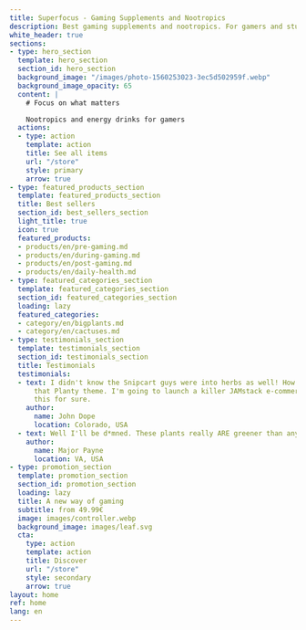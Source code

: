 ```yaml
---
title: Superfocus - Gaming Supplements and Nootropics
description: Best gaming supplements and nootropics. For gamers and students. Mind enhancement.
white_header: true
sections:
- type: hero_section
  template: hero_section
  section_id: hero_section
  background_image: "/images/photo-1560253023-3ec5d502959f.webp"
  background_image_opacity: 65
  content: |
    # Focus on what matters

    Nootropics and energy drinks for gamers
  actions:
  - type: action
    template: action
    title: See all items
    url: "/store"
    style: primary
    arrow: true
- type: featured_products_section
  template: featured_products_section
  title: Best sellers
  section_id: best_sellers_section
  light_title: true
  icon: true
  featured_products:
  - products/en/pre-gaming.md
  - products/en/during-gaming.md
  - products/en/post-gaming.md
  - products/en/daily-health.md
- type: featured_categories_section
  template: featured_categories_section
  section_id: featured_categories_section
  loading: lazy
  featured_categories:
  - category/en/bigplants.md
  - category/en/cactuses.md
- type: testimonials_section
  template: testimonials_section
  section_id: testimonials_section
  title: Testimonials
  testimonials:
  - text: I didn't know the Snipcart guys were into herbs as well! How beautiful is
      that Planty theme. I'm going to launch a killer JAMstack e-commerce store using
      this for sure.
    author:
      name: John Dope
      location: Colorado, USA
  - text: Well I'll be d*mned. These plants really ARE greener than any of my recruits.
    author:
      name: Major Payne
      location: VA, USA
- type: promotion_section
  template: promotion_section
  section_id: promotion_section
  loading: lazy
  title: A new way of gaming
  subtitle: from 49.99€
  image: images/controller.webp
  background_image: images/leaf.svg
  cta:
    type: action
    template: action
    title: Discover
    url: "/store"
    style: secondary
    arrow: true
layout: home
ref: home
lang: en
---
```


